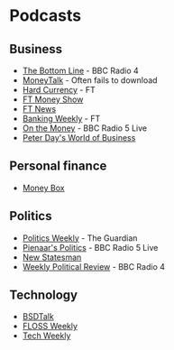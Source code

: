 Podcasts
========

Business
--------

 * [The Bottom Line](http://www.bbc.co.uk/podcasts/series/bottomline) - BBC Radio 4
 * [MoneyTalk](http://www.fool.co.uk/money-talk/) - Often fails to download
 * [Hard Currency](http://podcast.ft.com/index.php?sid=57) - FT
 * [FT Money Show](http://podcast.ft.com/index.php?sid=22)
 * [FT News](http://podcast.ft.com/index.php?sid=29)
 * [Banking Weekly](http://podcast.ft.com/index.php?sid=44) - FT
 * [On the Money](http://www.bbc.co.uk/podcasts/series/otm) - BBC Radio 5 Live
 * [Peter Day's World of Business](http://www.bbc.co.uk/podcasts/series/worldbiz)

Personal finance
----------------

 * [Money Box](http://www.bbc.co.uk/podcasts/series/moneybox)

Politics
--------

 * [Politics Weekly](http://www.guardian.co.uk/politics/series/politicsweekly) - The Guardian
 * [Pienaar's Politics](http://www.bbc.co.uk/podcasts/series/pienaar) - BBC Radio 5 Live
 * [New Statesman](http://www.newstatesman.com/podcast)
 * [Weekly Political Review](http://www.bbc.co.uk/podcasts/series/wpr) - BBC Radio 4

Technology
----------

 * [BSDTalk](http://bsdtalk.blogspot.co.uk/)
 * [FLOSS Weekly](http://twit.tv/show/floss-weekly)
 * [Tech Weekly](http://www.guardian.co.uk/technology/series/techweekly)
